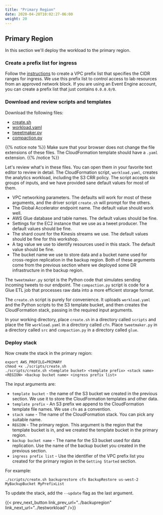 ```yaml
---
title: "Primary Region"
date: 2020-04-28T10:02:27-06:00
weight: 20
---
```


## Primary Region

In this section we'll deploy the workload to the primary region.

### Create a prefix list for ingress

Follow the [instructions](https://docs.aws.amazon.com/vpc/latest/userguide/managed-prefix-lists.html#working-with-managed-prefix-lists) to create a VPC prefix list that specifies the CIDR ranges for ingress.  We use this prefix list to control access to lab resources from an approved network block.  If you are using an Event Engine account, you can create a prefix list that just contains `0.0.0.0/0`.

### Download and review scripts and templates

Download the following files:

* [create.sh](/Reliability/200_Backup_Restore_Failback_Analytics/Code/scripts/create.sh)
* [workload.yaml](/Reliability/200_Backup_Restore_Failback_Analytics/Code/cfn/workload.yaml)
* [tweetmaker.py](/Reliability/200_Backup_Restore_Failback_Analytics/Code/src/tweetmaker.py)
* [compaction.py](/Reliability/200_Backup_Restore_Failback_Analytics/Code/glue/compaction.py)

{{% notice note %}}
Make sure that your browser does not change the file extensions of these files. The CloudFormation template should have a `.yaml` extension.
{{% /notice %}}

Let's review what's in these files.  You can open them in your favorite text editor to review in detail.  The CloudFormation script, `workload.yaml`, creates the analytics workload, including the S3 CRR policy.  The script accepts six groups of inputs, and we have provided sane default values for most of them.

* VPC networking parameters.  The defaults will work for most of these arguments, and the driver script `create.sh` will prompt for the others.
* The Global Accelerator endpoint name.  The default value should work well.
* AWS Glue database and table names.  The default values should be fine.
* Settings for the EC2 instance that we use as a tweet producer.  The default values should be fine.
* The shard count for the Kinesis streams we use.  The default values should be fine for this workshop.
* A tag value we use to identify resources used in this stack.  The default value should be fine.
* The bucket name we use to store data and a bucket name used for cross-region replication in the backup region.  Both of these arguments come from the previous section where we deployed some DR infrastructure in the backup region.

The `tweetmaker.py` script is the Python code that simulates sending incoming tweets to our endpoint.  The `compaction.py` script is code for a Glue ETL job that processes raw data into a more efficient storage format.

The `create.sh` script is purely for convenience.  It uploads `workload.yaml` and the Python scripts to the S3 template bucket, and then creates the CloudFormation stack, passing in the required input arguments.

In your working directory, place `create.sh` in a directory called `scripts` and place the file `workload.yaml` in a directory called `cfn`.  Place `tweetmaker.py` in a directory called `src` and `compaction.py` in a directory called `glue`.

### Deploy stack

Now create the stack in the primary region:

    export AWS_PROFILE=PRIMARY
    chmod +x ./scripts/create.sh
    ./scripts/create.sh <template bucket> <template prefix> <stack name> <REGION> <backup bucket name> <ingress prefix list> 

The input arguments are:

* `template bucket` - the name of the S3 bucket we created in the previous section.  We use it to store the CloudFormation templates and other data.
* `template prefix` - An S3 prefix we append to the CloudFormation template file names.  We use `cfn` as a convention.
* `stack name` - The name of the CloudFormation stack.  You can pick any suitable name.
* `REGION` - The primary region.  This argument is the region that the template bucket is in, and we created the template bucket in the primary region.
* `backup bucket name` - The name for the S3 bucket used for data replication.  Use the name of the backup bucket you created in the previous section.
* `ingress prefix list` - Use the identifier of the VPC prefix list you created for the primary region in the `Getting Started` section.

For example:

    ./scripts/create.sh backuprestore cfn BackupRestore us-west-2 MyBackupBucket MyPrefixList 

To update the stack, add the `--update` flag as the last argument.

{{< prev_next_button link_prev_url="../backupregion" link_next_url="../testworkload" />}}
